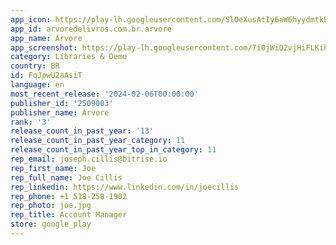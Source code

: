 ```yaml
---
app_icon: https://play-lh.googleusercontent.com/SlOeXusAtIy6aW6hyydmtkB_ZJ4Sj6802pl2qNZc_FN2zJb1xEJFAg5TJz9TAmjGnV4
app_id: arvoredelivros.com.br.arvore
app_name: Árvore
app_screenshot: https://play-lh.googleusercontent.com/7i0jWiQ2vjHiFLKihOXP_SwAhC4RQASjhBRm_CbnYge9P5nW83tNzHmmpXgiyixcNbXC
category: Libraries & Demo
country: BR
id: FqJpwU2aAsiT
language: en
most_recent_release: '2024-02-06T00:00:00'
publisher_id: '2509003'
publisher_name: Árvore
rank: '3'
release_count_in_past_year: '13'
release_count_in_past_year_category: 11
release_count_in_past_year_top_in_category: 11
rep_email: joseph.cillis@bitrise.io
rep_first_name: Joe
rep_full_name: Joe Cillis
rep_linkedin: https://www.linkedin.com/in/joecillis
rep_phone: +1 518-258-1902
rep_photo: joe.jpg
rep_title: Account Manager
store: google_play
---
```

